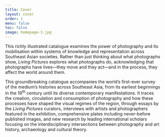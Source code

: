 ```yaml
---
title: Cover
layout: cover
order: 1
menu: false
toc: false
image: homepage-3.jpg
---
```


This richly illustrated catalogue examines the power of photography and its mobilisation within systems of knowledge and representation across Southeast Asian societies. Rather than just thinking about what photographs show, *Living Pictures* explores what photographs do, acknowledging that photographs have lives—they move and they act—and in the process, they affect the world around them.

This groundbreaking catalogue accompanies the world’s first-ever survey of the medium’s histories across Southeast Asia, from its earliest beginnings in the 19<sup>th</sup> century until its diverse contemporary manifestations. It traces the creation, circulation and consumption of photography and how these processes have shaped the visual regimes of the region, through essays by the *Living Pictures* curators, interviews with artists and photographers featured in the exhibition, comprehensive plates including never-before published images, and new research by leading international scholars focusing on the interdisciplinary intersections between photography and art history, archaeology and cultural theory.
